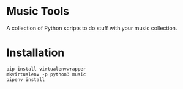 # Music Tools

A collection of Python scripts to do stuff with your music collection.

# Installation

```
pip install virtualenvwrapper
mkvirtualenv -p python3 music
pipenv install
```
